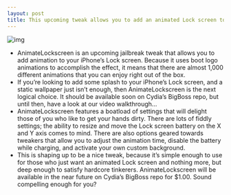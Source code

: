 ```yaml
---
layout: post
title: This upcoming tweak allows you to add an animated Lock screen to your iPhone
---
```

![img](http://media.idownloadblog.com/wp-content/uploads/2012/06/AnimateLockscreen-Screenshot.jpg)
* AnimateLockscreen is an upcoming jailbreak tweak that allows you to add animation to your iPhone’s Lock screen. Because it uses boot logo animations to accomplish the effect, it means that there are almost 1,000 different animations that you can enjoy right out of the box.
* If you’re looking to add some splash to your iPhone’s Lock screen, and a static wallpaper just isn’t enough, then AnimateLockscreen is the next logical choice. It should be available soon on Cydia’s BigBoss repo, but until then, have a look at our video walkthrough…
* AnimateLockscreen features a boatload of settings that will delight those of you who like to get your hands dirty. There are lots of fiddly settings; the ability to resize and move the Lock screen battery on the X and Y axis comes to mind. There are also options geared towards tweakers that allow you to adjust the animation time, disable the battery while charging, and activate your own custom background.
* This is shaping up to be a nice tweak, because it’s simple enough to use for those who just want an animated Lock screen and nothing more, but deep enough to satisfy hardcore tinkerers. AnimateLockscreen will be available in the near future on Cydia’s BigBoss repo for $1.00. Sound compelling enough for you?

